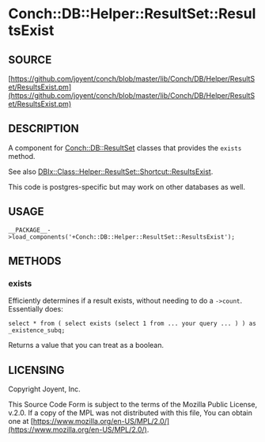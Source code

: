 # Conch::DB::Helper::ResultSet::ResultsExist

## SOURCE

[https://github.com/joyent/conch/blob/master/lib/Conch/DB/Helper/ResultSet/ResultsExist.pm](https://github.com/joyent/conch/blob/master/lib/Conch/DB/Helper/ResultSet/ResultsExist.pm)

## DESCRIPTION

A component for [Conch::DB::ResultSet](../modules/Conch%3A%3ADB%3A%3AResultSet) classes that provides the `exists` method.

See also [DBIx::Class::Helper::ResultSet::Shortcut::ResultsExist](https://metacpan.org/pod/DBIx%3A%3AClass%3A%3AHelper%3A%3AResultSet%3A%3AShortcut%3A%3AResultsExist).

This code is postgres-specific but may work on other databases as well.

## USAGE

```
__PACKAGE__->load_components('+Conch::DB::Helper::ResultSet::ResultsExist');
```

## METHODS

### exists

Efficiently determines if a result exists, without needing to do a `->count`.
Essentially does:

```
select * from ( select exists (select 1 from ... your query ... ) ) as _existence_subq;
```

Returns a value that you can treat as a boolean.

## LICENSING

Copyright Joyent, Inc.

This Source Code Form is subject to the terms of the Mozilla Public License,
v.2.0. If a copy of the MPL was not distributed with this file, You can obtain
one at [https://www.mozilla.org/en-US/MPL/2.0/](https://www.mozilla.org/en-US/MPL/2.0/).
